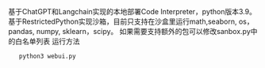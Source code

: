 基于ChatGPT和Langchain实现的本地部署Code Interpreter，python版本3.9。
基于RestrictedPython实现沙箱，目前只支持在沙盒里运行math,seaborn, os， pandas, numpy, sklearn，scipy。
如果需要支持额外的包可以修改sanbox.py中的白名单列表
运行方法
```bash
   python3 webui.py
   ```